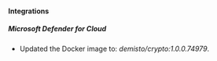 #### Integrations
##### Microsoft Defender for Cloud
- Updated the Docker image to: *demisto/crypto:1.0.0.74979*.
